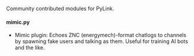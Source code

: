 Community contributed modules for PyLink.

#### mimic.py
- Mimic plugin: Echoes ZNC (energymech)-format chatlogs to channels by spawning fake users and talking as them. Useful for training AI bots and the like.
